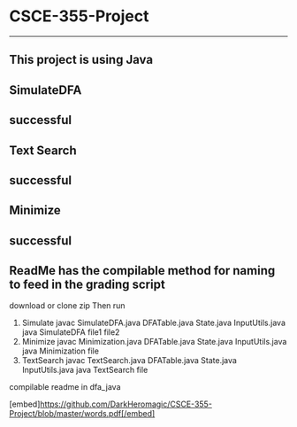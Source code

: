 # CSCE-355-Project
------------------------------------------------------------------------------------------------------------
This project is using Java
------------------------------------------------------------------------------------------------------------
SimulateDFA
------------------------------------------------------------------------------------------------------------
successful
------------------------------------------------------------------------------------------------------------
Text Search
------------------------------------------------------------------------------------------------------------
successful
------------------------------------------------------------------------------------------------------------
Minimize 
------------------------------------------------------------------------------------------------------------
successful
------------------------------------------------------------------------------------------------------------
ReadMe has the compilable method for naming to feed in the grading script
------------------------------------------------------------------------------------------------------------


download or clone zip
Then run 
1. Simulate
	javac SimulateDFA.java  DFATable.java State.java  InputUtils.java
	java   SimulateDFA file1 file2
2. Minimize
	javac Minimization.java DFATable.java State.java  InputUtils.java
	java Minimization file
3. TextSearch
    javac TextSearch.java DFATable.java State.java  InputUtils.java	
	java TextSearch file
	
	
compilable readme in dfa_java


[embed]https://github.com/DarkHeromagic/CSCE-355-Project/blob/master/words.pdf[/embed]


